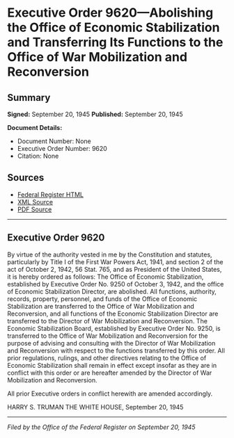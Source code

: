 # Executive Order 9620—Abolishing the Office of Economic Stabilization and Transferring Its Functions to the Office of War Mobilization and Reconversion

## Summary

**Signed:** September 20, 1945
**Published:** September 20, 1945

**Document Details:**
- Document Number: None
- Executive Order Number: 9620
- Citation: None

## Sources
- [Federal Register HTML](https://www.presidency.ucsb.edu/documents/executive-order-9620-abolishing-the-office-economic-stabilization-and-transferring-its)
- [XML Source](None)
- [PDF Source](None)

---

## Executive Order 9620

By virtue of the authority vested in me by the Constitution and statutes, particularly by Title I of the First War Powers Act, 1941, and section 2 of the act of October 2, 1942, 56 Stat. 765, and as President of the United States, it is hereby ordered as follows:
The Office of Economic Stabilization, established by Executive Order No. 9250 of October 3, 1942, and the office of Economic Stabilization Director, are abolished. All functions, authority, records, property, personnel, and funds of the Office of Economic Stabilization are transferred to the Office of War Mobilization and Reconversion, and all functions of the Economic Stabilization Director are transferred to the Director of War Mobilization and Reconversion. The Economic Stabilization Board, established by Executive Order No. 9250, is transferred to the Office of War Mobilization and Reconversion for the purpose of advising and consulting with the Director of War Mobilization and Reconversion with respect to the functions transferred by this order. All prior regulations, rulings, and other directives relating to the Office of Economic Stabilization shall remain in effect except insofar as they are in conflict with this order or are hereafter amended by the Director of War Mobilization and Reconversion.

All prior Executive orders in conflict herewith are amended accordingly.

HARRY S. TRUMAN
THE WHITE HOUSE,
September 20, 1945

---

*Filed by the Office of the Federal Register on September 20, 1945*
